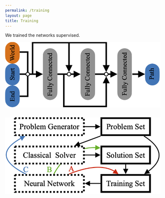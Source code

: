 ```yaml
---
permalink: /training
layout: page
title: Training
---
```

We trained the networks supervised.

![network](../assets/imgs/network.png)


![flowchart](../assets/imgs/flowchart.png)
---
